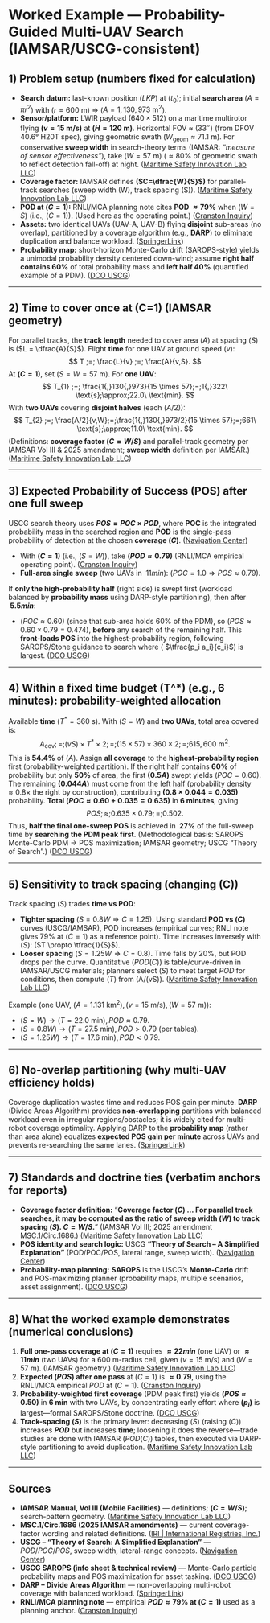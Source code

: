 # Worked Example — Probability-Guided Multi-UAV Search (IAMSAR/USCG-consistent) #

## 1) Problem setup (numbers fixed for calculation) ##

- **Search datum:** last-known position ($LKP$) at ($t_0$); initial **search area** ($A=\pi r^2$) with ($r=600\ \text{m}$) ⇒ ($A = 1{,}130{,}973\ \text{m}^2$).
- **Sensor/platform:** LWIR payload ($640×512$) on a maritime multirotor flying **($v=15\ \text{m/s}$)** at **($H=120\ \text{m}$)**. Horizontal FOV ≈ ($33^\circ$) (from DFOV $40.6°$ H20T spec), giving geometric swath ($W_{\text{geom}} \approx 71.1\ \text{m}$). For conservative **sweep width** in search-theory terms (IAMSAR: *“measure of sensor effectiveness”*), take ($W=57\ \text{m}$) ($≈ 80$% of geometric swath to reflect detection fall-off) at night. ([Maritime Safety Innovation Lab LLC][1])
- **Coverage factor:** IAMSAR defines **($C=\dfrac{W}{S}$)** for parallel-track searches (sweep width (W), track spacing (S)). ([Maritime Safety Innovation Lab LLC][1])
- **POD at ($C=1$):** RNLI/MCA planning note cites **POD $≈ 79$%** when ($W=S$) (i.e., ($C=1$)). (Used here as the operating point.) ([Cranston Inquiry][2])
- **Assets:** two identical UAVs (UAV-A, UAV-B) flying **disjoint** sub-areas (no overlap), partitioned by a coverage algorithm (e.g., **DARP**) to eliminate duplication and balance workload. ([SpringerLink][3])
- **Probability map:** short-horizon Monte-Carlo drift (SAROPS-style) yields a unimodal probability density centered down-wind; assume **right half contains 60%** of total probability mass and **left half 40%** (quantified example of a PDM). ([DCO USCG][4])

---

## 2) Time to cover once at (C=1) (IAMSAR geometry) ##

For parallel tracks, the **track length** needed to cover area ($A$) at spacing ($S$) is ($L = \dfrac{A}{S}$). Flight **time** for one UAV at ground speed ($v$):
$$
T ;=; \frac{L}{v} ;=; \frac{A}{v,S}.
$$
At **($C=1$)**, set ($S=W=57\ \text{m}$). For **one UAV**:
$$
T_{1} ;=; \frac{1{,}130{,}973}{15 \times 57};=;1{,}322\ \text{s};\approx;22.0\ \text{min}.
$$
With **two UAVs** covering **disjoint halves** (each ($A/2$)):
$$
T_{2} ;=; \frac{A/2}{v,W};=;\frac{1{,}130{,}973/2}{15 \times 57};=;661\ \text{s};\approx;11.0\ \text{min}.
$$
(Definitions: **coverage factor ($C=W/S$)** and parallel-track geometry per IAMSAR Vol III & 2025 amendment; **sweep width** definition per IAMSAR.) ([Maritime Safety Innovation Lab LLC][1])

---

## 3) Expected Probability of Success (POS) after one full sweep ##

USCG search theory uses **$POS = POC × POD$**, where **POC** is the integrated probability mass in the searched region and **POD** is the single-pass probability of detection at the chosen **coverage ($C$)**. ([Navigation Center][5])

- With **($C=1$)** (i.e., ($S=W$)), take **($POD \approx 0.79$)** (RNLI/MCA empirical operating point). ([Cranston Inquiry][2])
- **Full-area single sweep** (two UAVs in $~11 min$): ($POC = 1.0 \Rightarrow POS \approx 0.79$).

If **only the high-probability half** (right side) is swept first (workload balanced by **probability mass** using DARP-style partitioning), then after **$~5.5 min$**:

- ($POC \approx 0.60$) (since that sub-area holds 60% of the PDM), so ($POS \approx 0.60 \times 0.79 = 0.474$), **before** any search of the remaining half.
  This **front-loads POS** into the highest-probability region, following SAROPS/Stone guidance to search where ( $\tfrac{p_i a_i}{c_i}$) is largest. ([DCO USCG][4])

---

## 4) Within a fixed time budget (T^*) (e.g., 6 minutes): probability-weighted allocation ##

Available **time** ($T^*=360\ \text{s}$). With ($S=W$) and **two UAVs**, total area covered is:
$$
A_{\text{cov}} ;=; (v S) \times T^* \times 2 ;=; (15\times 57)\times 360 \times 2 ;=; 615{,}600\ \text{m}^2.
$$
This is **$54.4$%** of ($A$). Assign **all coverage** to the **highest-probability region** first (probability-weighted partition). If the right half contains **$60$%** of probability but only **$50$%** of area, the first **($0.5A$)** swept yields ($POC=0.60$). The remaining **($0.044A$)** must come from the left half (probability density $≈ 0.8×$ the right by construction), contributing **($0.8 \times 0.044 = 0.035$)** probability.
**Total ($POC \approx 0.60 + 0.035 = 0.635$)** in **6 minutes**, giving
$$
POS ;\approx; 0.635 \times 0.79 ;=; 0.502.
$$
Thus, **half the final one-sweep POS** is achieved in **$~27$%** of the full-sweep time by **searching the PDM peak first**. (Methodological basis: SAROPS Monte-Carlo PDM → POS maximization; IAMSAR geometry; USCG “Theory of Search”.) ([DCO USCG][4])

---

## 5) Sensitivity to track spacing (changing (C)) ##

Track spacing ($S$) trades **time vs POD**:

- **Tighter spacing** ($S=0.8W \Rightarrow C=1.25$). Using standard **POD vs ($C$)** curves (USCG/IAMSAR), POD increases (empirical curves; RNLI note gives $79$% at ($C=1$) as a reference point). Time increases inversely with ($S$): ($T \propto \tfrac{1}{S}$).
- **Looser spacing** ($S=1.25W \Rightarrow C=0.8$). Time falls by $20$%, but POD drops per the curve.
  Quantitative ($POD(C)$) is table/curve-driven in IAMSAR/USCG materials; planners select ($S$) to meet target $POD$ for conditions, then compute ($T$) from (A/(vS)). ([Maritime Safety Innovation Lab LLC][1])

Example (one UAV, ($A=1.131\ \text{km}^2), (v=15\ \text{m/s}), (W=57\ \text{m})$):

- $(S=W) → (T=22.0\ \text{min}), POD ≈ 0.79$.
- $(S=0.8W) → (T=27.5\ \text{min}), POD > 0.79$ (per tables).
- $(S=1.25W) → (T=17.6\ \text{min}), POD < 0.79$.

---

## 6) No-overlap partitioning (why multi-UAV efficiency holds) ##

Coverage duplication wastes time and reduces POS gain per minute. **DARP** (Divide Areas Algorithm) provides **non-overlapping** partitions with balanced workload even in irregular regions/obstacles; it is widely cited for multi-robot coverage optimality. Applying DARP to the **probability map** (rather than area alone) equalizes **expected POS gain per minute** across UAVs and prevents re-searching the same lanes. ([SpringerLink][3])

---

## 7) Standards and doctrine ties (verbatim anchors for reports) ##

- **Coverage factor definition:** “**Coverage factor ($C$) … For parallel track searches, it may be computed as the ratio of sweep width ($W$) to track spacing ($S$). $C = W / S$.**” (IAMSAR Vol III; 2025 amendment MSC.1/Circ.1686.) ([Maritime Safety Innovation Lab LLC][1])
- **POS identity and search logic:** USCG **“Theory of Search – A Simplified Explanation”** (POD/POC/POS, lateral range, sweep width). ([Navigation Center][5])
- **Probability-map planning:** **SAROPS** is the USCG’s **Monte-Carlo** drift and POS-maximizing planner (probability maps, multiple scenarios, asset assignment). ([DCO USCG][4])

---

## 8) What the worked example demonstrates (numerical conclusions) ##

1. **Full one-pass coverage at ($C=1$)** requires **$≈22 min$** (one UAV) or **$≈11 min$** (two UAVs) for a 600 m-radius cell, given ($v=15\ \text{m/s}$) and ($W=57\ \text{m}$). (IAMSAR geometry.) ([Maritime Safety Innovation Lab LLC][1])
2. **Expected ($POS$) after one pass** at ($C=1$) is **$≈0.79$**, using the RNLI/MCA empirical $POD$ at ($C=1$). ([Cranston Inquiry][2])
3. **Probability-weighted first coverage** (PDM peak first) yields **($POS \approx 0.50$)** in **6 min** with two UAVs, by concentrating early effort where **($p_i$)** is largest—formal SAROPS/Stone doctrine. ([DCO USCG][4])
4. **Track-spacing ($S$)** is the primary lever: decreasing ($S$) (raising ($C$)) increases **$POD$** but increases **time**; loosening it does the reverse—trade studies are done with IAMSAR ($POD(C)$) tables, then executed via DARP-style partitioning to avoid duplication. ([Maritime Safety Innovation Lab LLC][1])

---

## Sources ##

- **IAMSAR Manual, Vol III (Mobile Facilities)** — definitions; **($C=W/S$)**; search-pattern geometry. ([Maritime Safety Innovation Lab LLC][1])
- **MSC.1/Circ.1686 (2025 IAMSAR amendments)** — current coverage-factor wording and related definitions. ([IRI | International Registries, Inc.][6])
- **USCG – “Theory of Search: A Simplified Explanation”** — $POD/POC/POS$, sweep width, lateral-range concepts. ([Navigation Center][5])
- **USCG SAROPS (info sheet & technical review)** — Monte-Carlo particle probability maps and POS maximization for asset tasking. ([DCO USCG][4])
- **DARP – Divide Areas Algorithm** — non-overlapping multi-robot coverage with balanced workload. ([SpringerLink][3])
- **RNLI/MCA planning note** — empirical **$POD ≈ 79$% at ($C=1$)** used as a planning anchor. ([Cranston Inquiry][2])

[1]: https://maritimesafetyinnovationlab.org/wp-content/uploads/2021/02/Doc.9731-EN-IAMSAR-Manual-International-Aeronautical-and-Maritime-Search-and-Rescue-Manual-Volume-III-Mobile-Facilities.pdf "IAMSAR MANUAL"
[2]: https://cranston.independent-inquiry.uk/wp-content/uploads/cranston-evidence/INQ000655_RNLI_MCA_agreement_on_search_and_rescue__SAR__operations_and_planning_provided_by_RNLI_01_11_2010.pdf "INQ000655/1 - The Cranston Inquiry"
[3]: https://link.springer.com/article/10.1007/s10846-016-0461-x "DARP: Divide Areas Algorithm for Optimal Multi-Robot ..."
[4]: https://www.uscg.mil/Our-Organization/Assistant-Commandant-for-Acquisitions-CG-9/International-Acquisition/SAROPS/ "Search and Rescue Optimal Planning System (SAROPS)"
[5]: https://navcen.uscg.gov/sites/default/files/pdf/Theory_of_Search.pdf "The Theory of Search - A Simplified Explanation - navcen"
[6]: https://www.register-iri.com/wp-content/uploads/MSC.1-Circ.1686.pdf "MSC.1/Circ.1686 27 January 2025 AMENDMENTS TO ..."
